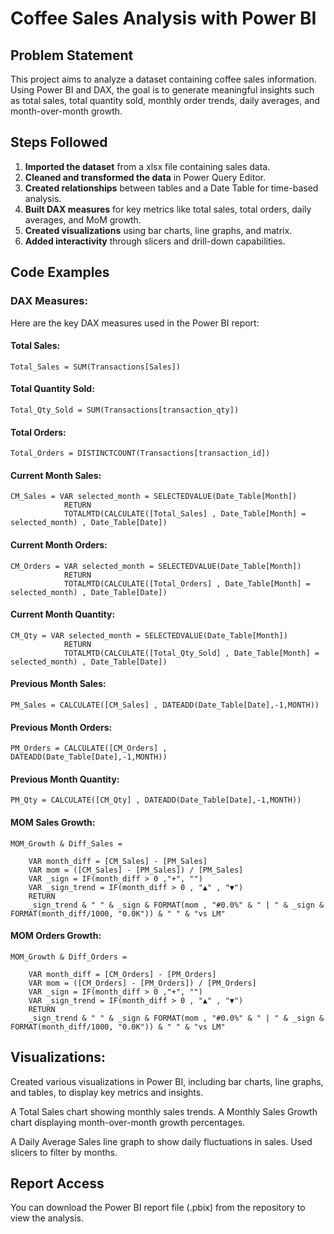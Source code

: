 # Coffee Sales Analysis with Power BI

## Problem Statement
This project aims to analyze a dataset containing coffee sales information. 
Using Power BI and DAX, the goal is to generate meaningful insights such as total sales, 
total quantity sold, monthly order trends, daily averages, and month-over-month growth.

## Steps Followed
1. **Imported the dataset** from a xlsx file containing sales data.
2. **Cleaned and transformed the data** in Power Query Editor.
3. **Created relationships** between tables and a Date Table for time-based analysis.
4. **Built DAX measures** for key metrics like total sales, total orders, daily averages, and MoM growth.
5. **Created visualizations** using bar charts, line graphs, and matrix.
6. **Added interactivity** through slicers and drill-down capabilities.

## Code Examples

### DAX Measures:
Here are the key DAX measures used in the Power BI report:

#### Total Sales:
    Total_Sales = SUM(Transactions[Sales])

#### Total Quantity Sold:
    Total_Qty_Sold = SUM(Transactions[transaction_qty])

#### Total Orders:
    Total_Orders = DISTINCTCOUNT(Transactions[transaction_id])

#### Current Month Sales:
    CM_Sales = VAR selected_month = SELECTEDVALUE(Date_Table[Month])
                RETURN
                TOTALMTD(CALCULATE([Total_Sales] , Date_Table[Month] = selected_month) , Date_Table[Date])

#### Current Month Orders:
    CM_Orders = VAR selected_month = SELECTEDVALUE(Date_Table[Month])
                RETURN
                TOTALMTD(CALCULATE([Total_Orders] , Date_Table[Month] = selected_month) , Date_Table[Date])

#### Current Month Quantity:
    CM_Qty = VAR selected_month = SELECTEDVALUE(Date_Table[Month])
                RETURN
                TOTALMTD(CALCULATE([Total_Qty_Sold] , Date_Table[Month] = selected_month) , Date_Table[Date])

#### Previous Month Sales:
    PM_Sales = CALCULATE([CM_Sales] , DATEADD(Date_Table[Date],-1,MONTH))

#### Previous Month Orders:
    PM_Orders = CALCULATE([CM_Orders] , DATEADD(Date_Table[Date],-1,MONTH))

#### Previous Month Quantity:
    PM_Qty = CALCULATE([CM_Qty] , DATEADD(Date_Table[Date],-1,MONTH))

#### MOM Sales Growth:
    MOM_Growth & Diff_Sales = 

        VAR month_diff = [CM_Sales] - [PM_Sales]
        VAR mom = ([CM_Sales] - [PM_Sales]) / [PM_Sales]
        VAR _sign = IF(month_diff > 0 ,"+", "")
        VAR _sign_trend = IF(month_diff > 0 , "▲" , "▼")
        RETURN
        _sign_trend & " " & _sign & FORMAT(mom , "#0.0%" & " | " & _sign & FORMAT(month_diff/1000, "0.0K")) & " " & "vs LM"

#### MOM Orders Growth:
    MOM_Growth & Diff_Orders = 

        VAR month_diff = [CM_Orders] - [PM_Orders]
        VAR mom = ([CM_Orders] - [PM_Orders]) / [PM_Orders]
        VAR _sign = IF(month_diff > 0 ,"+", "")
        VAR _sign_trend = IF(month_diff > 0 , "▲" , "▼")
        RETURN
        _sign_trend & " " & _sign & FORMAT(mom , "#0.0%" & " | " & _sign & FORMAT(month_diff/1000, "0.0K")) & " " & "vs LM" 

## Visualizations:

Created various visualizations in Power BI, including bar charts, line graphs, and tables, to display key metrics and insights.

A Total Sales chart showing monthly sales trends.
A Monthly Sales Growth chart displaying month-over-month growth percentages.

A Daily Average Sales line graph to show daily fluctuations in sales.
Used slicers to filter by months.


## Report Access
You can download the Power BI report file (.pbix) from the repository to view the analysis.
